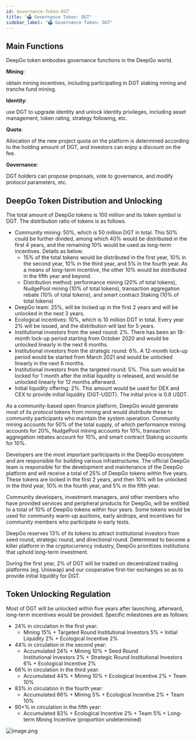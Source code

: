 ```yaml
---
id: Governance-Token-DGT
title: "🗳 Governance Token: DGT"
sidebar_label: "🗳 Governance Token: DGT"
---
```


## Main Functions
DeepGo token embodies governance functions in the DeepGo world.

**Mining**: 

obtain mining incentives, including participating in DGT staking mining and tranche fund mining.

**Identity**: 

use DGT to upgrade identity and unlock identity privileges, including asset management, token rating, strategy following, etc.  

**Quota**: 

Allocation of the new project quota on the platform is determined according to the holding amount of DGT, and investors can enjoy a discount on the fee.

**Governance**: 

DGT holders can propose proposals, vote to governance, and modify protocol parameters, etc.
## DeepGo Token Distribution and Unlocking
The total amount of DeepGo tokens is 100 million and its token symbol is DGT. The distribution ratio of tokens is as follows.

- Community mining: 50%, which is 50 million DGT in total. This 50% could be further divided, among which 40% would be distributed in the first 4 years, and the remaining 10% would be used as long-term incentives. Details as below:
   - 15% of the total tokens would be distributed in the first year, 10% in the second year, 10% in the third year, and 5% in the fourth year. As a means of long-term incentive, the other 10% would be distributed in the fifth year and beyond.
   - Distribution method: performance mining (20% of total tokens), NudgePool mining (10% of total tokens), transaction aggregation rebate (10% of total tokens), and smart contract Staking (10% of total tokens)
- DeepGo team: 25%, will be locked up in the first 2 years and will be unlocked in the next 3 years.
- Ecological incentives: 10%, which is 10 million DGT in total. Every year 2% will be issued, and the distribution will last for 5 years.
- Institutional investors from the seed round: 2%. There has been an 18-month lock-up period starting from October 2020 and would be unlocked linearly in the next 6 months.
- Institutional investors from the strategic round: 6%. A 12-month lock-up period would be started from March 2021 and would be unlocked linearly in the next 6 months.
- Institutional investors from the targeted round: 5%. This sum would be locked for 1 month after the initial liquidity is released, and would be unlocked linearly for 12 months afterward.
- Initial liquidity offering: 2%. This amount would be used for DEX and CEX to provide initial liquidity (DGT-USDT). The initial price is 0.8 USDT.

As a community-based open finance platform, DeepGo would generate most of its protocol tokens from mining and would distribute these to community participants who maintain the system operation. Community mining accounts for 50% of the total supply, of which performance mining accounts for 20%, NudgePool mining accounts for 10%, transaction aggregation rebates account for 10%, and smart contract Staking accounts for 10%.

Developers are the most important participants in the DeepGo ecosystem and are responsible for building various infrastructures. The official DeepGo team is responsible for the development and maintenance of the DeepGo platform and will receive a total of 25% of DeepGo tokens within five years. These tokens are locked in the first 2 years, and then 10% will be unlocked in the third year, 10% in the fourth year, and 5% in the fifth year.

Community developers, investment managers, and other members who have provided services and peripheral products for DeepGo, will be entitled to a total of 10% of DeepGo tokens within four years. Some tokens would be used for community warm-up auctions, early airdrops, and incentives for community members who participate in early tests.

DeepGo reserves 13% of its tokens to attract institutional investors from seed round, strategic round, and directional round. Determined to become a killer platform in the cryptocurrency industry, DeepGo prioritizes institutions that uphold long-term investment.

During the first year, 2% of DGT will be traded on decentralized trading platforms (eg. Uniswap) and our cooperative first-tier exchanges so as to provide initial liquidity for DGT.
## Token Unlocking Regulation
Most of DGT will be unlocked within five years after launching, afterward, long-term incentives would be provided. Specific milestones are as follows:

- 24% in circulation in the first year:
   - Mining 15% + Targeted Round Institutional Investors 5% + Initial Liquidity 2% + Ecological Incentive 2%
- 44% in circulation in the second year:
   - Accumulated 24% + Mining 10% + Seed Round Institutional Investors 2% + Strategic Round Institutional Investors 6% + Ecological Incentive 2% 
- 66% in circulation in the third year:
   - Accumulated 44% + Mining 10% + Ecological Incentive 2% + Team 10%
- 83% in circulation in the fourth year:
   - Accumulated 66% + Mining 5% + Ecological Incentive 2% + Team 10%
- 90+% in circulation in the fifth year:
   - Accumulated 83% + Ecological Incentive 2% + Team 5% + Long-term Mining Incentive (proportion undetermined)

![image.png](/img/token_curve_EN.png)
